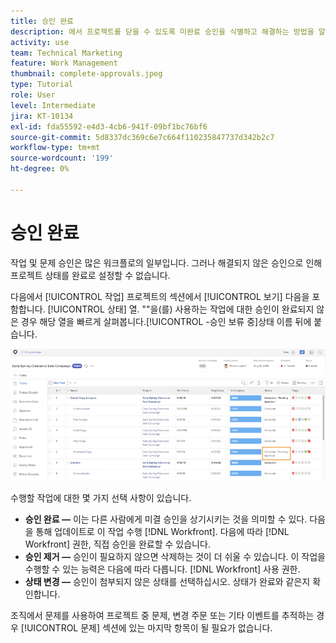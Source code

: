 ```yaml
---
title: 승인 완료
description: 에서 프로젝트를 닫을 수 있도록 미완료 승인을 식별하고 해결하는 방법을 알아봅니다. [!DNL  Workfront].
activity: use
team: Technical Marketing
feature: Work Management
thumbnail: complete-approvals.jpeg
type: Tutorial
role: User
level: Intermediate
jira: KT-10134
exl-id: fda55592-e4d3-4cb6-941f-09bf1bc76bf6
source-git-commit: 5d8337dc369c6e7c664f110235847737d342b2c7
workflow-type: tm+mt
source-wordcount: '199'
ht-degree: 0%

---
```


# 승인 완료

작업 및 문제 승인은 많은 워크플로의 일부입니다. 그러나 해결되지 않은 승인으로 인해 프로젝트 상태를 완료로 설정할 수 없습니다.

다음에서 [!UICONTROL 작업] 프로젝트의 섹션에서 [!UICONTROL 보기] 다음을 포함합니다. [!UICONTROL 상태] 열. &quot;&quot;을(를) 사용하는 작업에 대한 승인이 완료되지 않은 경우 해당 열을 빠르게 살펴봅니다.[!UICONTROL -승인 보류 중]상태 이름 뒤에 붙습니다.

![완료되지 않은 승인이 표시되는 프로젝트](assets/planner-fund-approval-pending.png)

수행할 작업에 대한 몇 가지 선택 사항이 있습니다.

* **승인 완료 —** 이는 다른 사람에게 미결 승인을 상기시키는 것을 의미할 수 있다. 다음을 통해 업데이트로 이 작업 수행 [!DNL Workfront]. 다음에 따라 [!DNL Workfront] 권한, 직접 승인을 완료할 수 있습니다.
* **승인 제거 —** 승인이 필요하지 않으면 삭제하는 것이 더 쉬울 수 있습니다. 이 작업을 수행할 수 있는 능력은 다음에 따라 다릅니다. [!DNL Workfront] 사용 권한.
* **상태 변경 —** 승인이 첨부되지 않은 상태를 선택하십시오. 상태가 완료와 같은지 확인합니다.

조직에서 문제를 사용하여 프로젝트 중 문제, 변경 주문 또는 기타 이벤트를 추적하는 경우 [!UICONTROL 문제] 섹션에 있는 마지막 항목이 될 필요가 없습니다.
